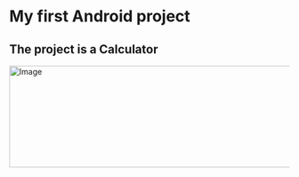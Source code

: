 # My first Android project

## The project is a Calculator

<img width="517" height="183" alt="Image" src="https://github.com/user-attachments/assets/75e3865d-9846-4377-850a-087291fbefce" />
